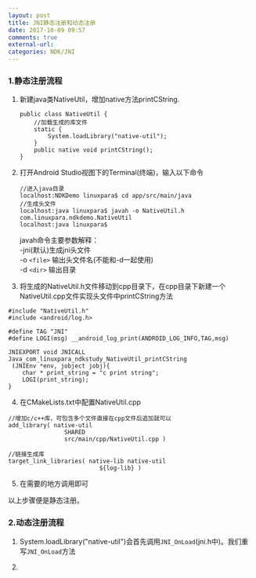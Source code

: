 ```yaml
---
layout: post
title: JNI静态注册和动态注册
date: 2017-10-09 09:57
comments: true
external-url:
categories: NDK/JNI
---
```


### 1.静态注册流程
	
 1. 新建java类NativeUtil，增加native方法printCString.
 
	```
	public class NativeUtil {
		//加载生成的库文件
	    static {
	        System.loadLibrary("native-util");
	    }
	    public native void printCString();
	}
	```

 2. 打开Android Studio视图下的Terminal(终端)，输入以下命令
 	 
 	 ```
 	 //进入java目录
 	 localhost:NDKDemo linuxpara$ cd app/src/main/java
 	 //生成头文件
	 localhost:java linuxpara$ javah -o NativeUtil.h com.linuxpara.ndkdemo.NativeUtil
	 localhost:java linuxpara$ 

 	 ```
 	 javah命令主要参数解释：<br>
 	 -jni(默认)生成jni头文件<br>
 	 -o `<file>` 输出头文件名(不能和-d一起使用)<br>
 	 -d `<dir>` 输出目录
 	 
 3. 将生成的NativeUtil.h文件移动到cpp目录下，在cpp目录下新建一个NativeUtil.cpp文件实现头文件中printCString方法
 
 ```
 #include "NativeUtil.h"
 #include <android/log.h>

 #define TAG "JNI"
 #define LOGI(msg) __android_log_print(ANDROID_LOG_INFO,TAG,msg)

 JNIEXPORT void JNICALL Java_com_linuxpara_ndkstudy_NativeUtil_printCString
  (JNIEnv *env, jobject jobj){
     char * print_string = "c print string";
     LOGI(print_string);
 }
 ```

 4. 在CMakeLists.txt中配置NativeUtil.cpp
 
 ```
 //增加c/c++库，可包含多个文件直接在cpp文件后追加就可以
 add_library( native-util
             	 SHARED
             	 src/main/cpp/NativeUtil.cpp )
             	 
 //链接生成库
 target_link_libraries( native-lib native-util
       					   ${log-lib} )
 ```
 
 5. 在需要的地方调用即可
 
以上步骤便是静态注册。

### 2.动态注册流程

 1. System.loadLibrary("native-util")会首先调用`JNI_OnLoad`(jni.h中)。我们重写`JNI_OnLoad`方法
 
 
 2. 